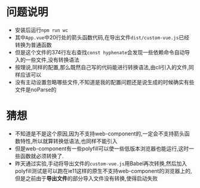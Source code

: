 # 问题说明
- 安装后运行`npm run wc`
- 其中`App.vue`中20行处的箭头函数代码,在导出文件`dist/custom-vue.js`已经转换为普通函数
- 但是这个文件的374行左右查找`const hyphenate`会发现一些依赖命令自动导入的一些文件,没有转换语法
- 按理说,同样的配置,那么既然自己写的代码能进行转换语法,由cli引入的文件,同样应该可以
- 没有主动设置忽略哪些文件,不知道是我的配置问题还是说生成的时候确实有些文件是noParse的

# 猜想
- 不知道是不是这个原因,因为不支持web-component的,一定会不支持箭头函数特性,所以就算转换低语法,也同样不能引入
- 但是web-component有一些polyfill可以使一些低版本浏览器也能运行,这时一些函数就必须转换了.
- 昨天通过实验,手动将导出文件的`custom-vue.js`用Babel再次转换,然后加入polyfill测试是可以跑在ie11这样的原生不支持web-component的浏览器上的,但是之前由于**导出文件**的部分导入文件没有转换,使得启动失败